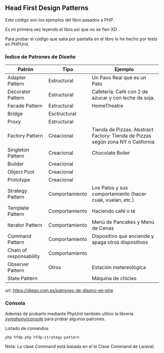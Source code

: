 
## Head First Design Patterns

Este código son los ejemplos del libro pasados a PHP.

Es mi primera vez leyendo el libro así que no se fien XD

Para probar el código que salía por pantalla en el libro lo he hecho por tests en PHPUnit.

### Índice de Patrones de Diseño

Patrón | Tipo| Ejemplo
------------ | ------------- | -------------
Adapter Pattern| Estructural | Un Pavo Real que es un Pato
Decorator Pattern| Estructural | Cafetería: Café con 2 de azucar y con leche de soja.
Facade Pattern| Estructural | HomeTheatre
Bridge |Esctructural|
Proxy | Estructural |
Factory Pattern| Creacional | Tienda de Pizzas. Abstract Factory: Tienda de Pizzas según zona NY o California
Singleton Pattern| Creacional | Chocolate Boiler
Builder | Creacional |
Object Pool | Creacional |
Prototype| Creacional |
Strategy Pattern| Comportamiento | Los Patos y sus comportamiento (hacer cuak, vuelan, etc.)
Template Pattern| Comportamiento | Haciendo café o té
Iterator Pattern| Comportamiento | Menú de Pancakes y Menú de Cenas
Command Pattern| Comportamiento | Dispositivo que enciende y apaga otros dispositivos
Chain of responsability | Comportamiento |
Observer Pattern| Otros | Estación metereológica
State Pattern | | Máquina de chicles

url: https://diego.com.es/patrones-de-diseno-en-php

### Consola

Además de probarlo mediante PhpUnit también utilizo la librería [symphony/console](http://symfony.com/doc/current/components/console.html) para probar algunos patrones.

Listado de comandos
```
php hfdp.php hfdp:strategy-pattern
```

Nota: La clase Command está basada en el la Clase Command de Laravel.

